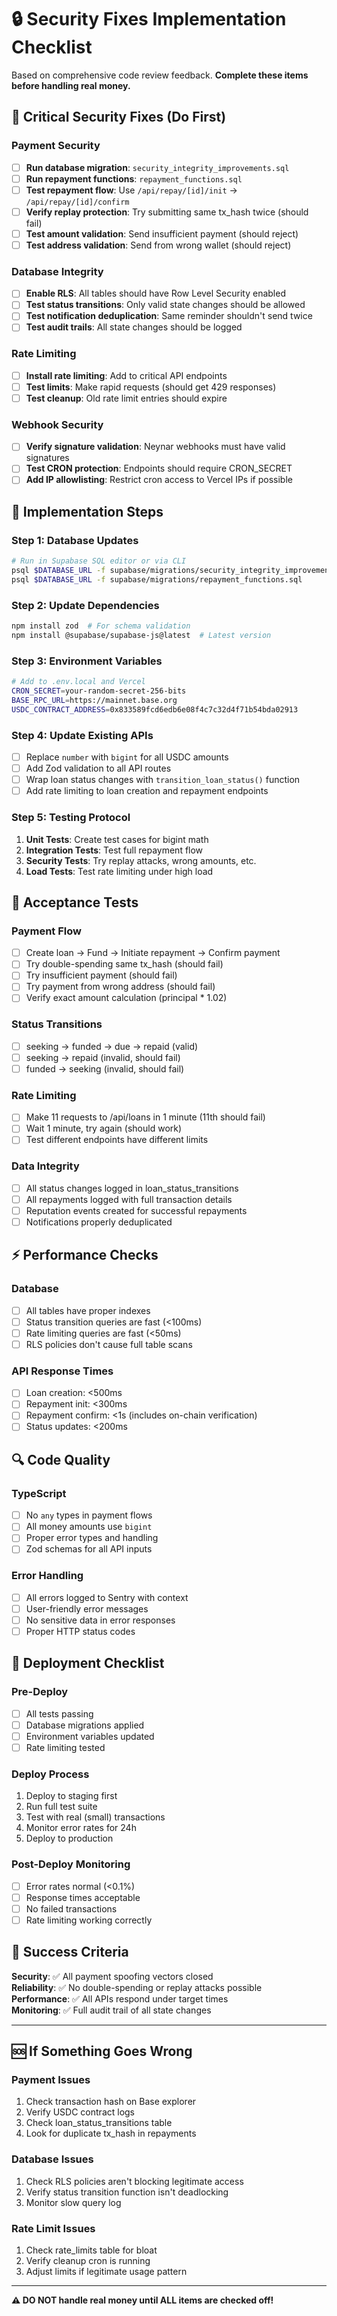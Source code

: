 # 🔒 Security Fixes Implementation Checklist

Based on comprehensive code review feedback. **Complete these items before handling real money.**

## 🚨 Critical Security Fixes (Do First)

### **Payment Security**
- [ ] **Run database migration**: `security_integrity_improvements.sql`
- [ ] **Run repayment functions**: `repayment_functions.sql` 
- [ ] **Test repayment flow**: Use `/api/repay/[id]/init` → `/api/repay/[id]/confirm`
- [ ] **Verify replay protection**: Try submitting same tx_hash twice (should fail)
- [ ] **Test amount validation**: Send insufficient payment (should reject)
- [ ] **Test address validation**: Send from wrong wallet (should reject)

### **Database Integrity**
- [ ] **Enable RLS**: All tables should have Row Level Security enabled
- [ ] **Test status transitions**: Only valid state changes should be allowed
- [ ] **Test notification deduplication**: Same reminder shouldn't send twice
- [ ] **Test audit trails**: All state changes should be logged

### **Rate Limiting**
- [ ] **Install rate limiting**: Add to critical API endpoints
- [ ] **Test limits**: Make rapid requests (should get 429 responses)
- [ ] **Test cleanup**: Old rate limit entries should expire

### **Webhook Security**
- [ ] **Verify signature validation**: Neynar webhooks must have valid signatures
- [ ] **Test CRON protection**: Endpoints should require CRON_SECRET
- [ ] **Add IP allowlisting**: Restrict cron access to Vercel IPs if possible

## 🔧 Implementation Steps

### **Step 1: Database Updates**
```bash
# Run in Supabase SQL editor or via CLI
psql $DATABASE_URL -f supabase/migrations/security_integrity_improvements.sql
psql $DATABASE_URL -f supabase/migrations/repayment_functions.sql
```

### **Step 2: Update Dependencies**
```bash
npm install zod  # For schema validation
npm install @supabase/supabase-js@latest  # Latest version
```

### **Step 3: Environment Variables**
```bash
# Add to .env.local and Vercel
CRON_SECRET=your-random-secret-256-bits
BASE_RPC_URL=https://mainnet.base.org
USDC_CONTRACT_ADDRESS=0x833589fcd6edb6e08f4c7c32d4f71b54bda02913
```

### **Step 4: Update Existing APIs**
- [ ] Replace `number` with `bigint` for all USDC amounts
- [ ] Add Zod validation to all API routes
- [ ] Wrap loan status changes with `transition_loan_status()` function
- [ ] Add rate limiting to loan creation and repayment endpoints

### **Step 5: Testing Protocol**
1. **Unit Tests**: Create test cases for bigint math
2. **Integration Tests**: Test full repayment flow
3. **Security Tests**: Try replay attacks, wrong amounts, etc.
4. **Load Tests**: Test rate limiting under high load

## 🧪 Acceptance Tests

### **Payment Flow**
- [ ] Create loan → Fund → Initiate repayment → Confirm payment
- [ ] Try double-spending same tx_hash (should fail)
- [ ] Try insufficient payment (should fail)  
- [ ] Try payment from wrong address (should fail)
- [ ] Verify exact amount calculation (principal * 1.02)

### **Status Transitions**
- [ ] seeking → funded → due → repaid (valid)
- [ ] seeking → repaid (invalid, should fail)
- [ ] funded → seeking (invalid, should fail)

### **Rate Limiting**
- [ ] Make 11 requests to /api/loans in 1 minute (11th should fail)
- [ ] Wait 1 minute, try again (should work)
- [ ] Test different endpoints have different limits

### **Data Integrity**
- [ ] All status changes logged in loan_status_transitions
- [ ] All repayments logged with full transaction details
- [ ] Reputation events created for successful repayments
- [ ] Notifications properly deduplicated

## ⚡ Performance Checks

### **Database**
- [ ] All tables have proper indexes
- [ ] Status transition queries are fast (<100ms)
- [ ] Rate limiting queries are fast (<50ms)
- [ ] RLS policies don't cause full table scans

### **API Response Times**
- [ ] Loan creation: <500ms
- [ ] Repayment init: <300ms  
- [ ] Repayment confirm: <1s (includes on-chain verification)
- [ ] Status updates: <200ms

## 🔍 Code Quality

### **TypeScript**
- [ ] No `any` types in payment flows
- [ ] All money amounts use `bigint`
- [ ] Proper error types and handling
- [ ] Zod schemas for all API inputs

### **Error Handling**
- [ ] All errors logged to Sentry with context
- [ ] User-friendly error messages
- [ ] No sensitive data in error responses
- [ ] Proper HTTP status codes

## 🚀 Deployment Checklist

### **Pre-Deploy**
- [ ] All tests passing
- [ ] Database migrations applied
- [ ] Environment variables updated
- [ ] Rate limiting tested

### **Deploy Process**
1. Deploy to staging first
2. Run full test suite
3. Test with real (small) transactions
4. Monitor error rates for 24h
5. Deploy to production

### **Post-Deploy Monitoring**
- [ ] Error rates normal (<0.1%)
- [ ] Response times acceptable
- [ ] No failed transactions
- [ ] Rate limiting working correctly

## 🎯 Success Criteria

**Security**: ✅ All payment spoofing vectors closed  
**Reliability**: ✅ No double-spending or replay attacks possible  
**Performance**: ✅ All APIs respond under target times  
**Monitoring**: ✅ Full audit trail of all state changes  

---

## 🆘 If Something Goes Wrong

### **Payment Issues**
1. Check transaction hash on Base explorer
2. Verify USDC contract logs
3. Check loan_status_transitions table
4. Look for duplicate tx_hash in repayments

### **Database Issues**  
1. Check RLS policies aren't blocking legitimate access
2. Verify status transition function isn't deadlocking
3. Monitor slow query log

### **Rate Limit Issues**
1. Check rate_limits table for bloat
2. Verify cleanup cron is running
3. Adjust limits if legitimate usage pattern

---

**⚠️ DO NOT handle real money until ALL items are checked off!**